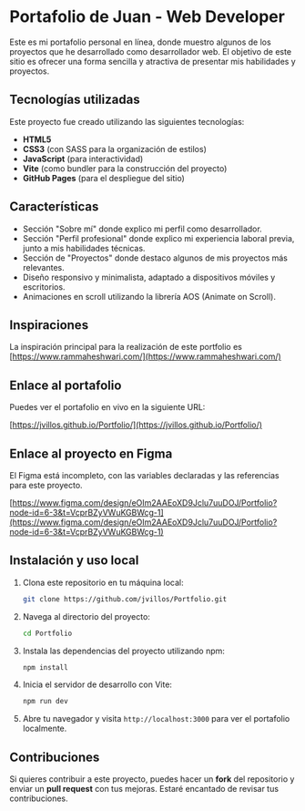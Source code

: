 # Portafolio de Juan - Web Developer

Este es mi portafolio personal en línea, donde muestro algunos de los proyectos que he desarrollado como desarrollador web. El objetivo de este sitio es ofrecer una forma sencilla y atractiva de presentar mis habilidades y proyectos.

## Tecnologías utilizadas

Este proyecto fue creado utilizando las siguientes tecnologías:

- **HTML5**
- **CSS3** (con SASS para la organización de estilos)
- **JavaScript** (para interactividad)
- **Vite** (como bundler para la construcción del proyecto)
- **GitHub Pages** (para el despliegue del sitio)

## Características

- Sección "Sobre mí" donde explico mi perfil como desarrollador.
- Sección "Perfil profesional" donde explico mi experiencia laboral previa, junto a mis habilidades técnicas.
- Sección de "Proyectos" donde destaco algunos de mis proyectos más relevantes.
- Diseño responsivo y minimalista, adaptado a dispositivos móviles y escritorios.
- Animaciones en scroll utilizando la librería AOS (Animate on Scroll).

## Inspiraciones

La inspiración principal para la realización de este portfolio es [https://www.rammaheshwari.com/](https://www.rammaheshwari.com/)

## Enlace al portafolio

Puedes ver el portafolio en vivo en la siguiente URL:

[https://jvillos.github.io/Portfolio/](https://jvillos.github.io/Portfolio/)

## Enlace al proyecto en Figma

El Figma está incompleto, con las variables declaradas y las referencias para este proyecto.

[https://www.figma.com/design/eOIm2AAEoXD9Jclu7uuDOJ/Portfolio?node-id=6-3&t=VcprBZyVWuKGBWcg-1](https://www.figma.com/design/eOIm2AAEoXD9Jclu7uuDOJ/Portfolio?node-id=6-3&t=VcprBZyVWuKGBWcg-1)

## Instalación y uso local

1. Clona este repositorio en tu máquina local:
   ```bash
   git clone https://github.com/jvillos/Portfolio.git
   ```

2. Navega al directorio del proyecto:
   ```bash
   cd Portfolio
   ```

3. Instala las dependencias del proyecto utilizando npm:
   ```bash
   npm install
   ```

4. Inicia el servidor de desarrollo con Vite:
   ```bash
   npm run dev
   ```

5. Abre tu navegador y visita `http://localhost:3000` para ver el portafolio localmente.

## Contribuciones

Si quieres contribuir a este proyecto, puedes hacer un **fork** del repositorio y enviar un **pull request** con tus mejoras. Estaré encantado de revisar tus contribuciones.
